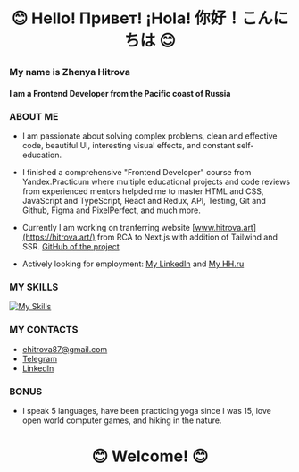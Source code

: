 
# <p align="center">:blush: Hello! Привет! ¡Hola! 你好！こんにちは :blush:</p>
### My name is Zhenya Hitrova
#### I am a Frontend Developer from the Pacific coast of Russia

### ABOUT ME
- I am passionate about solving complex problems, clean and effective code, beautiful UI, interesting visual effects, and constant self-education.

- I finished a comprehensive "Frontend Developer" course from Yandex.Practicum where multiple educational projects and code reviews from experienced mentors helpded me to master HTML and CSS, JavaScript and TypeScript, React and Redux, API, Testing, Git and Github, Figma and PixelPerfect, and much more.
  
- Currently I am working on tranferring website [www.hitrova.art](https://hitrova.art/) from RCA to Next.js with addition of Tailwind and SSR. [GitHub of the project](https://github.com/z-hit/art-portfolio)
  
- Actively looking for employment: [My LinkedIn](www.linkedin.com/in/evgeniya-hitrova-66076011b)
and [My HH.ru](https://vladivostok.hh.ru/applicant/resumes/view?resume=b12aefe0ff0914f5450039ed1f49394d37546f)

### MY SKILLS

[![My Skills](https://skillicons.dev/icons?i=js,ts,html,css,sass,react,redux,nextjs,git,github,npm,yarn,postman,webpack,jest,cypress,figma,vscode&perline=9)](https://skillicons.dev)

### MY CONTACTS

- ehitrova87@gmail.com
- [Telegram](https://t.me/jarotea)
- [LinkedIn](www.linkedin.com/in/evgeniya-hitrova-66076011b)

### BONUS 
- I speak 5 languages, have been practicing yoga since I was 15, love open world computer games, and hiking in the nature.

# <p align="center">:blush: Welcome! :blush:</p>

